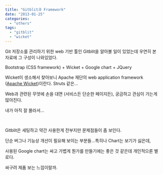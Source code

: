```yaml
---
title: "Gitblit과 Framework"
date: "2013-01-25"
categories: 
  - "others"
tags: 
  - "gitblit"
  - "wicket"
---
```


Git 저장소를 관리하기 위한 web 기반 툴인 Gitblit을 알아볼 일이 있었는데 우연히 본 자료에 그 구성이 나와있었다.

Bootstrap (CSS framework) + Wicket + Google chart + JQuery

Wicket이 생소해서 찾아보니 Apache 재단의 web application framework ([Apache Wicket](http://wicket.apache.org/))이란다. Struts 같은...

Web과 관련된 무엇에 손을 대면 (서비스든 단순한 페이지든), 궁금하고 관심이 가는게 많아진다.

내가 아직 잘 몰라서...

 

Gitblit은 세팅하고 약간 사용한게 전부지만 문제점들이 좀 보인다.

단순 버그나 기능상 개선이 필요해 보이는 부분들...특히나 Chart는 보기가 싫은데,

사용된 Google chart는 싸고 가볍게 뭔가를 만들기에는 좋은 것 같은데 개인적으론 별로다.

싸구려 제품 보는 느낌이랄까.
